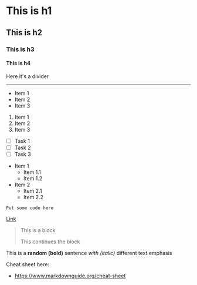 # This is h1

## This is h2

### This is h3 

#### This is h4

<!-- ---  -->

Here it's a divider

---

<!-- ---  -->

- Item 1
- Item 2
- Item 3

<!-- ---  -->

1. Item 1
2. Item 2
3. Item 3

<!-- ---  -->

- [ ] Task 1
- [ ] Task 2
- [ ] Task 3

<!-- ---  -->

- Item 1
  - Item 1.1
  - Item 1.2
- Item 2
  - Item 2.1
  - Item 2.2

<!-- ---  -->

`Put some code here`

<!-- ---  -->

[Link](www.google.com)

<!-- ---  -->

> This is a block
> 
> This continues the block

<!-- ---  -->

This is a **random (bold)** sentence *with (italic)*  different text emphasis

<!-- ---  -->

Cheat sheet here:
- https://www.markdownguide.org/cheat-sheet


